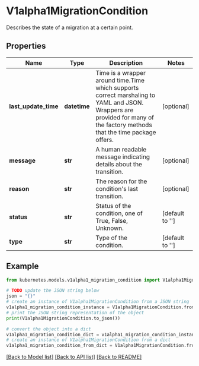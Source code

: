 # V1alpha1MigrationCondition

Describes the state of a migration at a certain point.

## Properties

Name | Type | Description | Notes
------------ | ------------- | ------------- | -------------
**last_update_time** | **datetime** | Time is a wrapper around time.Time which supports correct marshaling to YAML and JSON.  Wrappers are provided for many of the factory methods that the time package offers. | [optional] 
**message** | **str** | A human readable message indicating details about the transition. | [optional] 
**reason** | **str** | The reason for the condition&#39;s last transition. | [optional] 
**status** | **str** | Status of the condition, one of True, False, Unknown. | [default to '']
**type** | **str** | Type of the condition. | [default to '']

## Example

```python
from kubernetes.models.v1alpha1_migration_condition import V1alpha1MigrationCondition

# TODO update the JSON string below
json = "{}"
# create an instance of V1alpha1MigrationCondition from a JSON string
v1alpha1_migration_condition_instance = V1alpha1MigrationCondition.from_json(json)
# print the JSON string representation of the object
print(V1alpha1MigrationCondition.to_json())

# convert the object into a dict
v1alpha1_migration_condition_dict = v1alpha1_migration_condition_instance.to_dict()
# create an instance of V1alpha1MigrationCondition from a dict
v1alpha1_migration_condition_from_dict = V1alpha1MigrationCondition.from_dict(v1alpha1_migration_condition_dict)
```
[[Back to Model list]](../README.md#documentation-for-models) [[Back to API list]](../README.md#documentation-for-api-endpoints) [[Back to README]](../README.md)


